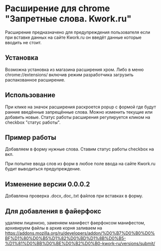 # Расширение для chrome "Запретные слова. Kwork.ru"

Расширение предназначено для предупреждения пользователя если при вставке данных на сайте Kwork.ru 
он введёт данные которые вводить не стоит.

## Установка

Возможна установка из магазина расширения хром.
Либо в меню chrome://extensions/ включив режим разработчика загрузить распакованное расширение.

## Использование

При клике на значок расширения раскроется popup с формой где будут ранние введённые запрещённые слова.
Можно изменить текущие или добавить новые.
Статус работы расширения регулируется кликом на checkbox "статус работы".

## Пример работы

Добавляем в форму нужные слова.
Ставим статус работы checkbox на вкл.

При попытке ввода слов из форм в любое поле ввода на сайте Kwork.ru будит выводиться предупреждение.

## Изменение версии 0.0.0.2
Добавлена проверка .docx,.doc,.txt файлов при вставках в форму.
## Для добавления в файерфокс
удаляем лиценизю, заменяем манифест фаерфоксом манифестом, архивируем файлы в архив корня заливаем на https://addons.mozilla.org/ru/developers/addon/%D0%B7%D0%B0%D0%BF%D1%80%D0%B5%D1%82%D0%BD%D1%8B%D0%B5-%D1%81%D0%BB%D0%BE%D0%B2%D0%B0-kwork-ru/versions/submit/
